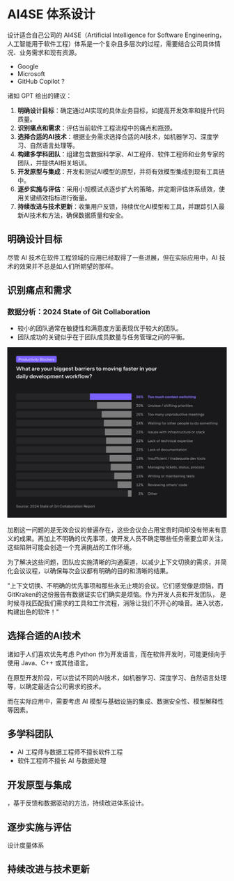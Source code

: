 # AI4SE 体系设计

设计适合自己公司的 AI4SE（Artificial Intelligence for Software
Engineering，人工智能用于软件工程）体系是一个复杂且多层次的过程，需要结合公司具体情况、业务需求和现有资源。

- Google
- Microsoft
- GitHub Copilot ?

诸如 GPT 给出的建议：

1. **明确设计目标**：确定通过AI实现的具体业务目标，如提高开发效率和提升代码质量。
2. **识别痛点和需求**：评估当前软件工程流程中的痛点和瓶颈。
3. **选择合适的AI技术**：根据业务需求选择合适的AI技术，如机器学习、深度学习、自然语言处理等。
4. **构建多学科团队**：组建包含数据科学家、AI工程师、软件工程师和业务专家的团队，并提供AI相关培训。
5. **开发原型与集成**：开发和测试AI模型的原型，并将有效模型集成到现有工具链中。
6. **逐步实施与评估**：采用小规模试点逐步扩大的策略，并定期评估体系绩效，使用关键绩效指标进行衡量。
7. **持续改进与技术更新**：收集用户反馈，持续优化AI模型和工具，并跟踪引入最新AI技术和方法，确保数据质量和安全。

## 明确设计目标

尽管 AI 技术在软件工程领域的应用已经取得了一些进展，但在实际应用中，AI 技术的效果并不总是如人们所期望的那样。

## 识别痛点和需求

### 数据分析：2024 State of Git Collaboration

- 较小的团队通常在敏捷性和满意度方面表现优于较大的团队。
- 团队成功的关键似乎在于团队成员数量与任务管理之间的平衡。

![Context Switch](images/context-switch-effort.png)

加剧这一问题的是无效会议的普遍存在，这些会议会占用宝贵时间却没有带来有意义的成果。再加上不明确的优先事项，使开发人员不确定哪些任务需要立即关注，这些陷阱可能会创造一个充满挑战的工作环境。

为了解决这些问题，团队应实施清晰的沟通渠道，以减少上下文切换的需求，并简化会议议程，以确保每次会议都有明确的目的和清晰的结果。

"上下文切换、不明确的优先事项和那些永无止境的会议。它们感觉像是烦恼，而GitKraken的这份报告有数据证实它们确实是烦恼。作为开发人员和开发团队，
是时候寻找匹配我们需求的工具和工作流程，消除让我们不开心的噪音。进入状态，构建出色的软件！"

## 选择合适的AI技术

诸如于人们喜欢优先考虑 Python 作为开发语言，而在软件开发时，可能更倾向于使用 Java、C++ 或其他语言。

在原型开发阶段，可以尝试不同的AI技术，如机器学习、深度学习、自然语言处理等，以确定最适合公司需求的技术。

而在实际应用中，需要考虑 AI 模型与基础设施的集成、数据安全性、模型解释性等因素。

## 多学科团队

- AI 工程师与数据工程师不擅长软件工程
- 软件工程师不擅长 AI 与数据处理

## 开发原型与集成

，基于反馈和数据驱动的方法，持续改进体系设计。

## 逐步实施与评估

设计度量体系

## 持续改进与技术更新




